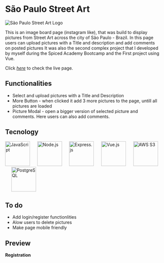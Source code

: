 # São Paulo Street Art
![São Paulo Street Art Logo](https://auspic.s3.eu-central-1.amazonaws.com/67Pz-u2UbIc4xnfPL8IG.png) 

This is an image board page (instagram like), that was build to display pictures from Street Art across the city of São Paulo - Brazil. In this page users can upload pictures with a Title and description and add comments on posted pictures
It was also the second complex project that I developed by myself during the Spiced Academy Bootcamp and the First project using Vue.

Click *[here](https://sp-streetart.herokuapp.com/)* to check the live page.

## Functionalities

- Select and upload pictures with a Title and Description
- More Button - when clicked it add 3 more pictures to the page, untill all pictures are loaded
- Picture Modal - open a bigger version of selected picture and comments. Here users can also add comments.


## Tecnology

<img alt="JavaScript" src="https://simpleicons.org/icons/javascript.svg" width=80 heigth=80> &nbsp;&nbsp;&nbsp;&nbsp; <img alt="Node.js" src="https://simpleicons.org/icons/nodedotjs.svg" width=80 heigth=80> &nbsp;&nbsp;&nbsp;&nbsp; <img alt="Express.js" src="https://simpleicons.org/icons/express.svg" width=80 heigth=80> &nbsp;&nbsp;&nbsp;&nbsp; <img alt="Vue.js" src="https://simpleicons.org/icons/vuedotjs.svg" width=80 heigth=80> &nbsp;&nbsp;&nbsp;&nbsp; <img alt="AWS S3" src="https://simpleicons.org/icons/amazons3.svg" width=80 heigth=80> &nbsp;&nbsp;&nbsp;&nbsp; <img alt="PostgreSQL" src="https://simpleicons.org/icons/postgresql.svg" width=80 heigth=80>

## To do

- Add login/register functionlities
- Alow users to delete pictures
- Make page mobile friendly

## Preview

**Registration**



